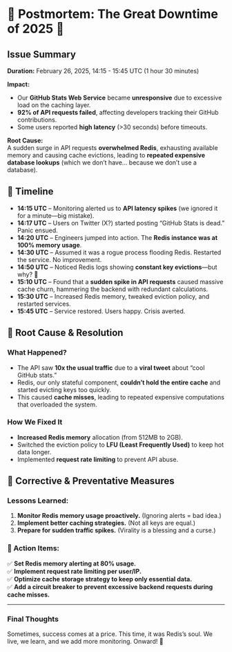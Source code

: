 # 🚨 Postmortem: The Great Downtime of 2025 🚨  



## Issue Summary  
**Duration:** February 26, 2025, 14:15 - 15:45 UTC (1 hour 30 minutes)  



**Impact:**  
- Our **GitHub Stats Web Service** became **unresponsive** due to excessive load on the caching layer.  
- **92% of API requests failed**, affecting developers tracking their GitHub contributions.  
- Some users reported **high latency** (>30 seconds) before timeouts.  



**Root Cause:**  
A sudden surge in API requests **overwhelmed Redis**, exhausting available memory and causing cache evictions, leading to **repeated expensive database lookups** (which we don’t have… because we don’t use a database).  




## 📜 Timeline  
- **14:15 UTC** – Monitoring alerted us to **API latency spikes** (we ignored it for a minute—big mistake).  
- **14:17 UTC** – Users on Twitter (X?) started posting “GitHub Stats is dead.” Panic ensued.  
- **14:20 UTC** – Engineers jumped into action. The **Redis instance was at 100% memory usage**.  
- **14:30 UTC** – Assumed it was a rogue process flooding Redis. Restarted the service. No improvement.  
- **14:50 UTC** – Noticed Redis logs showing **constant key evictions**—but why? 🤔  
- **15:10 UTC** – Found that a **sudden spike in API requests** caused massive cache churn, hammering the backend with redundant calculations.  
- **15:30 UTC** – Increased Redis memory, tweaked eviction policy, and restarted services.  
- **15:45 UTC** – Service restored. Users happy. Crisis averted.  




## 🧐 Root Cause & Resolution  

### **What Happened?**  
- The API saw **10x the usual traffic** due to a **viral tweet** about “cool GitHub stats.”  
- Redis, our only stateful component, **couldn’t hold the entire cache** and started evicting keys too quickly.  
- This caused **cache misses**, leading to repeated expensive computations that overloaded the system.  

### **How We Fixed It**  
- **Increased Redis memory** allocation (from 512MB to 2GB).  
- Switched the eviction policy to **LFU (Least Frequently Used)** to keep hot data longer.  
- Implemented **request rate limiting** to prevent API abuse.  




## 🔧 Corrective & Preventative Measures  

### **Lessons Learned:**  
1. **Monitor Redis memory usage proactively.** (Ignoring alerts = bad idea.)  
2. **Implement better caching strategies.** (Not all keys are equal.)  
3. **Prepare for sudden traffic spikes.** (Virality is a blessing and a curse.)  



### **🚀 Action Items:**  
✅ **Set Redis memory alerting at 80% usage.**  
✅ **Implement request rate limiting per user/IP.**  
✅ **Optimize cache storage strategy to keep only essential data.**  
✅ **Add a circuit breaker to prevent excessive backend requests during cache misses.**  


---

### **Final Thoughts**  
Sometimes, success comes at a price. This time, it was Redis’s soul. We live, we learn, and we add more monitoring. Onward! 🚀  
